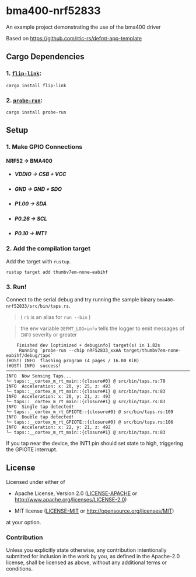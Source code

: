 # bma400-nrf52833

An example project demonstrating the use of the bma400 driver

[`probe-run`]: https://crates.io/crates/probe-run
[`flip-link`]: https://github.com/knurling-rs/flip-link

Based on https://github.com/rtic-rs/defmt-app-template

## Cargo Dependencies

### 1. [`flip-link`]:

```console
cargo install flip-link
```

### 2. [`probe-run`]:

``` console
cargo install probe-run
```

## Setup

### 1. Make GPIO Connections

#### NRF52 -> BMA400
- ##### VDDIO -> CSB + VCC
- ##### GND -> GND + SDO
- ##### P1.00 -> SDA
- ##### P0.26 -> SCL
- ##### P0.10 -> INT1

### 2. Add the compilation target

Add the target with `rustup`.

``` console
rustup target add thumbv7em-none-eabihf
```

### 3. Run!

Connect to the serial debug and try running the sample binary `bma400-nrf52833/src/bin/taps.rs`. 
>( `rb` is an alias for `run --bin` )

>the env variable `DEFMT_LOG=info` tells the logger to emit messages of `INFO` severity or greater

``` console
    Finished dev [optimized + debuginfo] target(s) in 1.82s
     Running `probe-run --chip nRF52833_xxAA target/thumbv7em-none-eabihf/debug/taps`
(HOST) INFO  flashing program (4 pages / 16.00 KiB)
(HOST) INFO  success!
────────────────────────────────────────────────────────────────────────────────
INFO  Now Sensing Taps...
└─ taps::__cortex_m_rt_main::{closure#0} @ src/bin/taps.rs:70
INFO  Acceleration: x: 20, y: 25, z: 493
└─ taps::__cortex_m_rt_main::{closure#1} @ src/bin/taps.rs:83
INFO  Acceleration: x: 20, y: 21, z: 493
└─ taps::__cortex_m_rt_main::{closure#1} @ src/bin/taps.rs:83
INFO  Single tap detected!
└─ taps::__cortex_m_rt_GPIOTE::{closure#0} @ src/bin/taps.rs:109
INFO  Double tap detected!
└─ taps::__cortex_m_rt_GPIOTE::{closure#0} @ src/bin/taps.rs:106
INFO  Acceleration: x: 22, y: 21, z: 492
└─ taps::__cortex_m_rt_main::{closure#1} @ src/bin/taps.rs:83
```
If you tap near the device, the INT1 pin should set state to high, triggering the GPIOTE interrupt.


## License

Licensed under either of

- Apache License, Version 2.0 ([LICENSE-APACHE](LICENSE-APACHE) or
  http://www.apache.org/licenses/LICENSE-2.0)

- MIT license ([LICENSE-MIT](LICENSE-MIT) or http://opensource.org/licenses/MIT)

at your option.

### Contribution

Unless you explicitly state otherwise, any contribution intentionally submitted
for inclusion in the work by you, as defined in the Apache-2.0 license, shall be
licensed as above, without any additional terms or conditions.
